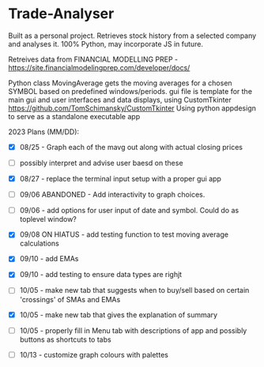 # Trade-Analyser

Built as a personal project. Retrieves stock history from a selected company and analyses it. 100% Python, may incorporate JS in future. 

Retreives data from FINANCIAL MODELLING PREP -
    https://site.financialmodelingprep.com/developer/docs/

Python class MovingAverage gets the moving averages for a chosen SYMBOL based on predefined windows/periods. gui file is template for the main gui and user interfaces and data displays, using CustomTkinter https://github.com/TomSchimansky/CustomTkinter
    Using python appdesign to serve as a standalone executable app


2023 Plans (MM/DD): 


- [x] 08/25 - Graph each of the mavg out along with actual closing prices
- [ ] possibly interpret and advise user baesd on these

- [x] 08/27 - replace the terminal input setup with a proper gui app

- [ ] 09/06 ABANDONED - Add interactivity to graph choices. 

- [ ] 09/06 - add options for user input of date and symbol. Could do as toplevel window? 

- [x] 09/08 ON HIATUS - add testing function to test moving average calculations

- [x] 09/10 - add EMAs

- [x] 09/10 - add testing to ensure data types are righjt

- [ ] 10/05 - make new tab that suggests when to buy/sell based on certain 'crossings' of SMAs and EMAs

- [x] 10/05 - make new tab that gives the explanation of summary 

- [ ] 10/05 - properly fill in Menu tab with descriptions of app and possibly buttons as shortcuts to tabs

- [ ] 10/13 - customize graph colours with palettes



